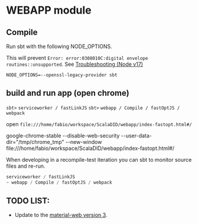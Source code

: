 # WEBAPP module

## Compile

Run sbt with the following NODE_OPTIONS.

This will prevent `Error: error:0308010C:digital envelope routines::unsupported`. See [Troubleshooting (Node v17)](../README.md#Troubleshooting)

```shell
NODE_OPTIONS=--openssl-legacy-provider sbt
```

## build and run app (open chrome)

`sbt>` `serviceworker / fastLinkJS`
`sbt>` `webapp / Compile / fastOptJS / webpack`

open `file:///home/fabio/workspace/ScalaDID/webapp/index-fastopt.html#/`

google-chrome-stable --disable-web-security --user-data-dir="/tmp/chrome_tmp" --new-window file:///home/fabio/workspace/ScalaDID/webapp/index-fastopt.html#/

When developing in a recompile-test iteration you can sbt to monitor source files and re-run.
```sbt
serviceworker / fastLinkJS
~ webapp / Compile / fastOptJS / webpack
```

## TODO LIST:

- Update to the [material-web version 3](https://github.com/material-components/material-web#readme).
